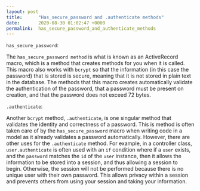 ```yaml
---
layout: post
title:      "Has_secure_password and .authenticate methods"
date:       2020-08-30 01:02:47 +0000
permalink:  has_secure_password_and_authenticate_methods
---
```



`has_secure_password`:

The `has_secure_password method` is what is known as an ActiveRecord macro, which is a method that creates methods for you when it is called. This macro also works with `bcrypt` so that the information (in this case the password) that is stored is secure, meaning that it is not stored in plain text in the database. The methods that this macro creates automatically validate the authentication of the password, that a password must be present on creation, and that the password does not exceed 72 bytes.

`.authenticate`:

Another `bcrypt` method, `.authenticate`, is one singular method that validates the identity and correctness of a password. This is method is often taken care of by the `has_secure_password` macro when writing code in a model as it already validates a password automatically. However, there are other uses for the `.authenticate` method. For example, in a controller class, `user.authenticate` is often used with an `if` condition where if a `user` exists, and the `password` matches the `id` of the `user` instance, then it allows the information to be stored into a session, and thus allowing a session to begin. Otherwise, the session will not be performed because there is no unique user with their own password. This allows privacy within a session and prevents others from using your session and taking your information.

